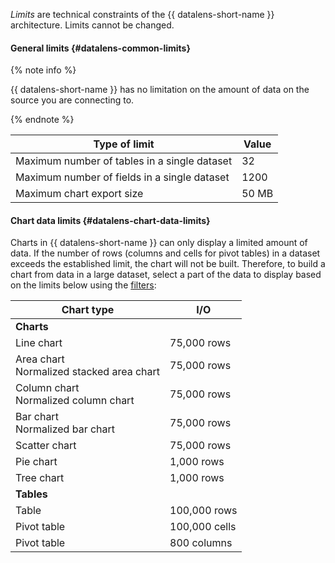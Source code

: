 

_Limits_ are technical constraints of the {{ datalens-short-name }} architecture. Limits cannot be changed.

#### General limits {#datalens-common-limits}

{% note info %}

{{ datalens-short-name }} has no limitation on the amount of data on the source you are connecting to.

{% endnote %}


Type of limit | Value
----- | -----
Maximum number of tables in a single dataset | 32
Maximum number of fields in a single dataset | 1200
Maximum chart export size | 50 MB


#### Chart data limits {#datalens-chart-data-limits}

Charts in {{ datalens-short-name }} can only display a limited amount of data. If the number of rows (columns and cells for pivot tables) in a dataset exceeds the established limit, the chart will not be built. Therefore, to build a chart from data in a large dataset, select a part of the data to display based on the limits below using the [filters](../../datalens/dataset/settings.md#default-setting):

Chart type | I/O
----- | -----
**Charts** |
Line chart | 75,000 rows
Area chart<br/>Normalized stacked area chart | 75,000 rows
Column chart<br/>Normalized column chart | 75,000 rows
Bar chart<br/>Normalized bar chart | 75,000 rows
Scatter chart | 75,000 rows
Pie chart | 1,000 rows
Tree chart | 1,000 rows
**Tables** |
Table | 100,000 rows
Pivot table | 100,000 cells
Pivot table | 800 columns
